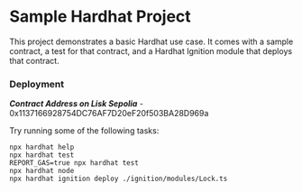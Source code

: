 # Sample Hardhat Project

This project demonstrates a basic Hardhat use case. It comes with a sample contract, a test for that contract, and a Hardhat Ignition module that deploys that contract.

### Deployment
***Contract Address on Lisk Sepolia*** - 0x1137166928754DC76AF7D20eF20f503BA28D969a

Try running some of the following tasks:

```shell
npx hardhat help
npx hardhat test
REPORT_GAS=true npx hardhat test
npx hardhat node
npx hardhat ignition deploy ./ignition/modules/Lock.ts
```
